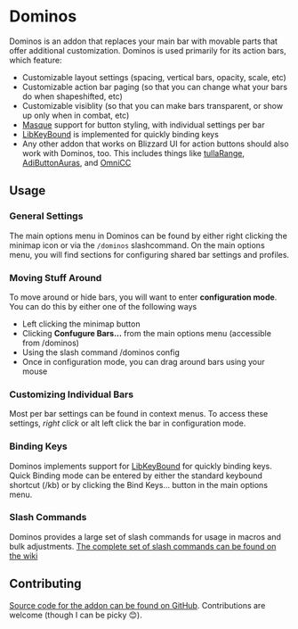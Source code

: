 # Dominos

Dominos is an addon that replaces your main bar with movable parts that offer
additional customization. Dominos is used primarily for its action bars,
which feature:

* Customizable layout settings (spacing, vertical bars, opacity, scale, etc)
* Customizable action bar paging (so that you can change what your bars do when shapeshifted, etc)
* Customizable visiblity (so that you can make bars transparent, or show up only when in combat, etc)
* [Masque](https://www.curseforge.com/wow/addons/masque) support for button styling,
with individual settings per bar
* [LibKeyBound](https://www.wowace.com/projects/libkeybound-1-0) is implemented for quickly binding keys
* Any other addon that works on Blizzard UI for action buttons should also work with Dominos, too.
This includes things like [tullaRange](https://www.curseforge.com/wow/addons/tullarange), [AdiButtonAuras](https://www.curseforge.com/wow/addons/adibuttonauras), and [OmniCC](https://www.curseforge.com/wow/addons/omni-cc)

## Usage

### General Settings

The main options menu in Dominos can be found by either right clicking the
minimap icon or via the `/dominos` slashcommand. On the main options menu,
you will find sections for configuring shared bar settings and profiles.

### Moving Stuff Around

To move around or hide bars, you will want to enter **configuration mode**. You
can do this by either one of the following ways

* Left clicking the minimap button
* Clicking **Confugure Bars...** from the main options menu (accessible from /dominos)
* Using the slash command /dominos config
* Once in configuration mode, you can drag around bars using your mouse

### Customizing Individual Bars

Most per bar settings can be found in context menus. To access these settings,
*right click* or alt left click the bar in configuration mode.

### Binding Keys

Dominos implements support for [LibKeyBound](https://www.wowace.com/projects/libkeybound-1-0)
for quickly binding keys. Quick Binding mode can be entered by either the standard keybound shortcut (/kb)
or by clicking the Bind Keys... button in the main options menu.

### Slash Commands

Dominos provides a large set of slash commands for usage in macros and bulk
adjustments. [The complete set of slash commands can be found on the wiki](https://github.com/tullamods/Dominos/wiki/Slash-Commands)

## Contributing

[Source code for the addon can be found on GitHub](https://github.com/tullamods/Dominos).
Contributions are welcome (though I can be picky 😊).

